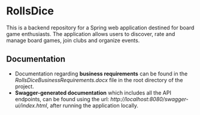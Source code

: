 # RollsDice
This is a backend repository for a Spring web application destined for board game enthusiasts. The application allows users to discover, rate and manage board games, join clubs and organize events.

## Documentation
- Documentation regarding **business requirements** can be found in the *RollsDiceBusinessRequirements.docx* file in the root directory of the project.
- **Swagger-generated documentation** which includes all the API endpoints, can be found using the url: *http://localhost:8080/swagger-ui/index.html*, after running the application locally.